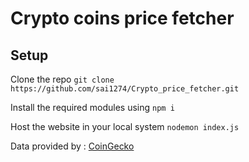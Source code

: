 # Crypto coins price fetcher

## Setup
Clone the repo `git clone https://github.com/sai1274/Crypto_price_fetcher.git`

Install the required modules using `npm i`

Host the website in your local system `nodemon index.js`

Data provided by : <a href="https://www.coingecko.com/en/api/documentation">CoinGecko</a>
